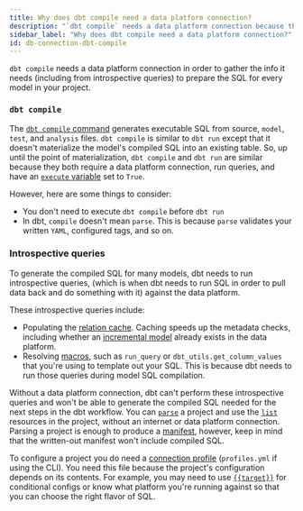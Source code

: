```yaml
---
title: Why does dbt compile need a data platform connection?
description: "`dbt compile` needs a data platform connection because the work it does depends on the current state of your warehouse"
sidebar_label: "Why does dbt compile need a data platform connection?"
id: db-connection-dbt-compile
---
```


`dbt compile` needs a data platform connection in order to gather the info it needs (including from introspective queries) to prepare the SQL for every model in your project.

### `dbt compile`

The [`dbt compile` command](/reference/commands/compile) generates executable SQL from source, `model`, `test`, and `analysis` files. `dbt compile` is similar to `dbt run` except that it doesn't materialize the model's compiled SQL into an existing table. So, up until the point of materialization, `dbt compile` and `dbt run` are similar because they both require a data platform connection, run queries, and have an [`execute` variable](/reference/dbt-jinja-functions/execute) set to `True`. 

However, here are some things to consider:

- You don't need to execute `dbt compile` before `dbt run`
- In dbt, `compile` doesn't mean `parse`. This is because `parse` validates your written `YAML`, configured tags, and so on.

### Introspective queries

To generate the compiled SQL for many models, dbt needs to run introspective queries, (which is when dbt needs to run SQL in order to pull data back and do something with it) against the data platform.

These introspective queries include:

- Populating the [relation cache](/guides/advanced/creating-new-materializations#update-the-relation-cache). Caching speeds up the metadata checks, including whether an [incremental model](/docs/build/incremental-models) already exists in the data platform. 
- Resolving [macros](/docs/build/jinja-macros#macros), such as `run_query` or `dbt_utils.get_column_values` that you're using to template out your SQL. This is because dbt needs to run those queries during model SQL compilation. 

Without a data platform connection, dbt can't perform these introspective queries and won't be able to generate the compiled SQL needed for the next steps in the dbt workflow. You can [`parse`](/reference/commands/parse) a project and use the [`list`](/reference/commands/list) resources in the project, without an internet or data platform connection. Parsing a project is enough to produce a [manifest](/reference/artifacts/manifest-json), however, keep in mind that the written-out manifest won't include compiled SQL.

To configure a project you do need a [connection profile](/docs/core/connection-profiles) (`profiles.yml` if using the CLI). You need this file because the project's configuration depends on its contents. For example, you may need to use [`{{target}}`](/reference/dbt-jinja-functions/target) for conditional configs or know what platform you're running against so that you can choose the right flavor of SQL. 



